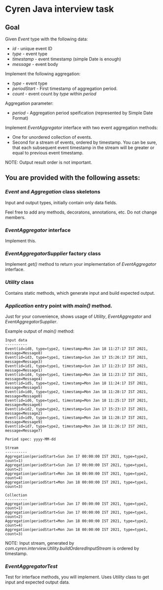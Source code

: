 # Cyren Java interview task

## Goal
Given _Event_ type with the following data:
- *id* - unique event ID
- *type* - event type
- *timestamp* - event timestamp (simple Date is enough)
- *message* - event body

Implement the following aggregation:
- *type* - event type
- *periodStart* - First timestamp of aggregation period. 
- *count* - event count by _type_ within _period_

Aggregation parameter:
- *period* - Aggregation period speification (represented by Simple Date Format)

Implement _EventAggregator_ interface with two event aggregation methods:
- One for unordered collection of events.
- Second for a stream of events, ordered by timestamp. You can be sure, that each subsequent event timestamp in the stream will be greater or equal to previous event timestamp.

NOTE: Output result order is not important.

## You are provided with the following assets:
### _Event_ and _Aggregation_ class skeletons
Input and output types, initially contain only data fields.

Feel free to add any methods, decoratons, annotations, etc.
Do not change members.

### _EventAggregator_ interface
Implement this.

### _EventAggregatorSupplier_ factory class
Implement _get()_ method to return your implementation of _EventAggregator_ interface.

### _Utility_ class
Contains static methods, which generate input and build expected output.

### _Application_ entry point with _main()_ method.
Just for your convenience, shows usage of _Utility_, _EventAggregator_ and _EventAggregatorSupplier_.

Example output of _main()_ method:
```aidl
Input data
----------
Event(id=id8, type=type2, timestamp=Mon Jan 18 11:27:17 IST 2021, message=Message8)
Event(id=id3, type=type1, timestamp=Sun Jan 17 15:26:17 IST 2021, message=Message3)
Event(id=id1, type=type1, timestamp=Sun Jan 17 11:23:17 IST 2021, message=Message1)
Event(id=id4, type=type1, timestamp=Mon Jan 18 11:23:17 IST 2021, message=Message4)
Event(id=id5, type=type2, timestamp=Mon Jan 18 11:24:17 IST 2021, message=Message5)
Event(id=id0, type=type2, timestamp=Mon Jan 18 11:28:17 IST 2021, message=Message0)
Event(id=id6, type=type1, timestamp=Mon Jan 18 11:25:17 IST 2021, message=Message6)
Event(id=id2, type=type2, timestamp=Sun Jan 17 15:23:17 IST 2021, message=Message2)
Event(id=id9, type=type1, timestamp=Mon Jan 18 11:28:17 IST 2021, message=Message9)
Event(id=id7, type=type2, timestamp=Mon Jan 18 11:26:17 IST 2021, message=Message7)

Period spec: yyyy-MM-dd

Stream
----------
Aggregation(periodStart=Sun Jan 17 00:00:00 IST 2021, type=type2, count=1)
Aggregation(periodStart=Sun Jan 17 00:00:00 IST 2021, type=type1, count=2)
Aggregation(periodStart=Mon Jan 18 00:00:00 IST 2021, type=type2, count=4)
Aggregation(periodStart=Mon Jan 18 00:00:00 IST 2021, type=type1, count=3)

Collection
----------
Aggregation(periodStart=Sun Jan 17 00:00:00 IST 2021, type=type2, count=1)
Aggregation(periodStart=Sun Jan 17 00:00:00 IST 2021, type=type1, count=2)
Aggregation(periodStart=Mon Jan 18 00:00:00 IST 2021, type=type2, count=4)
Aggregation(periodStart=Mon Jan 18 00:00:00 IST 2021, type=type1, count=3)
```

NOTE: Input stream, generated by _com.cyren.interview.Utility.buildOrderedInputStream_ is ordered by timestamp.

### _EventAggregatorTest_
Test for interface methods, you will implement.
Uses _Utility_ class to get input and expected output data.